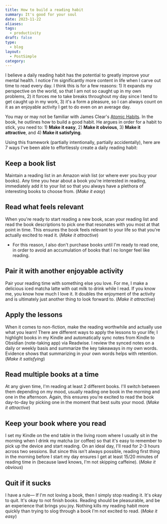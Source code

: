 ```yaml
---
title: How to build a reading habit
summary: It's good for your soul
date: 2023-11-22
aliases:
tags:
  - productivity
draft: false
type:
  - blog
layout:
  - PostSimple
category:
---
```


I believe a daily reading habit has the potential to greatly improve your mental health. I notice I'm significantly more content in life when I carve out time to read every day. I think this is for a few reasons: 1) It expands my perspective on the world, so that I am not so caught up in my own problems, 2) it forces me to take breaks throughout my day since I tend to get caught up in my work, 3) it's a form a pleasure, so I can always count on it as an enjoyable activity I get to do even on an average day.

You may or may not be familiar with James Clear's [Atomic Habits](https://jamesclear.com/atomic-habits). In the book, he outlines how to build a good habit. He argues in order for a habit to stick, you need to: 1) **Make it easy**, 2) **Make it obvious**, 3) **Make it attractive**, and 4) **Make it satisfying**.

Using this framework (partially intentionally, partially accidentally), here are 7 ways I've been able to effortlessly create a daily reading habit:

## <span className="list-heading">Keep a book list</span>

Maintain a reading list in an Amazon wish list (or where ever you buy your books). Any time you hear about a book you're interested in reading, immediately add it to your list so that you always have a plethora of interesting books to choose from. (_Make it easy_)

## <span className="list-heading">Read what feels relevant</span>

When you're ready to start reading a new book, scan your reading list and read the book descriptions to pick one that resonates with you most at that point in time. This ensures the book feels relevant to your life so that you're actually excited to read it. (_Make it attractive_)

- For this reason, I also don't purchase books until I'm ready to read one, in order to avoid an accumulation of books that I no longer feel like reading.

## <span className="list-heading">Pair it with another enjoyable activity</span>

Pair your reading time with something else you love. For me, I make a delicious iced matcha latte with oat milk to drink while I read. If you know me, you know how much I love it. It doubles the enjoyment of the activity and is ultimately just another thing to look forward to. (_Make it attractive_)

## <span className="list-heading">Apply the lessons</span>

When it comes to non-fiction, make the reading worthwhile and actually use what you learn! There are different ways to apply the lessons to your life; I highlight books in my Kindle and automatically sync notes from Kindle to Obsidian (note-taking app) via Readwise. I review the synced notes on a daily or weekly basis and summarize the key takeaways in my own words. Evidence shows that summarizing in your own words helps with retention. (_Make it satisfying_)

## <span className="list-heading">Read multiple books at a time</span>

At any given time, I'm reading at least 2 different books. I'll switch between them depending on my mood, usually reading one book in the morning and one in the afternoon. Again, this ensures you're excited to read the book day-to-day by picking one in the moment that best suits your mood. (_Make it attractive_)

## <span className="list-heading">Keep your book where you read</span>

I set my Kindle on the end table in the living room where I usually sit in the morning when I drink my matcha (or coffee) so that it's easy to remember to pick up the device and start reading. On an ideal day, I'll read for 2-3 hours across two sessions. But since this isn't always possible, reading first thing in the morning before I start my day ensures I get at least 15/20 minutes of reading time in (because lawd knows, I'm not skipping caffeine). (_Make it obvious_)

## <span className="list-heading">Quit if it sucks</span>

I have a rule— If I'm not loving a book, then I simply stop reading it. It's okay to quit. It's okay to not finish books. Reading should be pleasurable, and be an experience that brings you joy. Nothing kills my reading habit more quickly than trying to slog through a book I'm not excited to read. (_Make it easy_)
